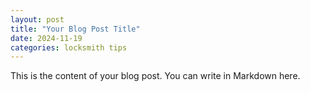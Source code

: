 ```yaml
---
layout: post
title: "Your Blog Post Title"
date: 2024-11-19
categories: locksmith tips
---
```

This is the content of your blog post. You can write in Markdown here.

